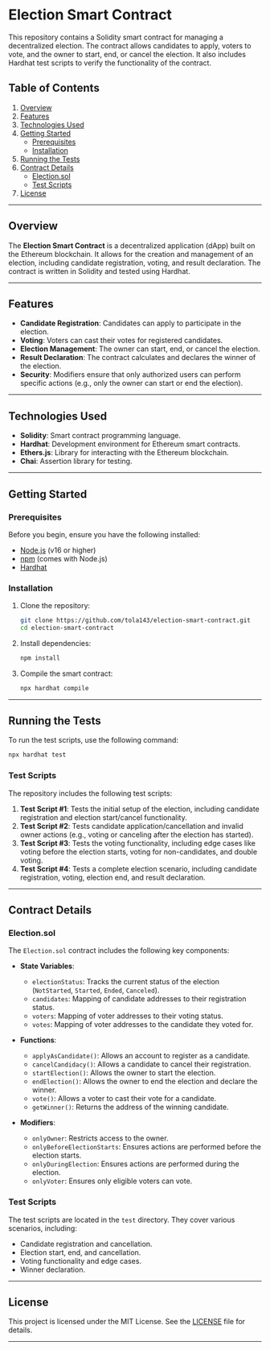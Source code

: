 # Election Smart Contract

This repository contains a Solidity smart contract for managing a decentralized election. The contract allows candidates to apply, voters to vote, and the owner to start, end, or cancel the election. It also includes Hardhat test scripts to verify the functionality of the contract.

## Table of Contents

1. [Overview](#overview)
2. [Features](#features)
3. [Technologies Used](#technologies-used)
4. [Getting Started](#getting-started)
   - [Prerequisites](#prerequisites)
   - [Installation](#installation)
5. [Running the Tests](#running-the-tests)
6. [Contract Details](#contract-details)
   - [Election.sol](#electionsol)
   - [Test Scripts](#test-scripts)
7. [License](#license)

---

## Overview

The **Election Smart Contract** is a decentralized application (dApp) built on the Ethereum blockchain. It allows for the creation and management of an election, including candidate registration, voting, and result declaration. The contract is written in Solidity and tested using Hardhat.

---

## Features

- **Candidate Registration**: Candidates can apply to participate in the election.
- **Voting**: Voters can cast their votes for registered candidates.
- **Election Management**: The owner can start, end, or cancel the election.
- **Result Declaration**: The contract calculates and declares the winner of the election.
- **Security**: Modifiers ensure that only authorized users can perform specific actions (e.g., only the owner can start or end the election).

---

## Technologies Used

- **Solidity**: Smart contract programming language.
- **Hardhat**: Development environment for Ethereum smart contracts.
- **Ethers.js**: Library for interacting with the Ethereum blockchain.
- **Chai**: Assertion library for testing.

---

## Getting Started

### Prerequisites

Before you begin, ensure you have the following installed:

- [Node.js](https://nodejs.org/) (v16 or higher)
- [npm](https://www.npmjs.com/) (comes with Node.js)
- [Hardhat](https://hardhat.org/)

### Installation

1. Clone the repository:
   ```bash
   git clone https://github.com/tola143/election-smart-contract.git
   cd election-smart-contract
   ```

2. Install dependencies:
   ```bash
   npm install
   ```

3. Compile the smart contract:
   ```bash
   npx hardhat compile
   ```

---

## Running the Tests

To run the test scripts, use the following command:

```bash
npx hardhat test
```

### Test Scripts

The repository includes the following test scripts:

1. **Test Script #1**: Tests the initial setup of the election, including candidate registration and election start/cancel functionality.
2. **Test Script #2**: Tests candidate application/cancellation and invalid owner actions (e.g., voting or canceling after the election has started).
3. **Test Script #3**: Tests the voting functionality, including edge cases like voting before the election starts, voting for non-candidates, and double voting.
4. **Test Script #4**: Tests a complete election scenario, including candidate registration, voting, election end, and result declaration.

---

## Contract Details

### Election.sol

The `Election.sol` contract includes the following key components:

- **State Variables**:
  - `electionStatus`: Tracks the current status of the election (`NotStarted`, `Started`, `Ended`, `Canceled`).
  - `candidates`: Mapping of candidate addresses to their registration status.
  - `voters`: Mapping of voter addresses to their voting status.
  - `votes`: Mapping of voter addresses to the candidate they voted for.

- **Functions**:
  - `applyAsCandidate()`: Allows an account to register as a candidate.
  - `cancelCandidacy()`: Allows a candidate to cancel their registration.
  - `startElection()`: Allows the owner to start the election.
  - `endElection()`: Allows the owner to end the election and declare the winner.
  - `vote()`: Allows a voter to cast their vote for a candidate.
  - `getWinner()`: Returns the address of the winning candidate.

- **Modifiers**:
  - `onlyOwner`: Restricts access to the owner.
  - `onlyBeforeElectionStarts`: Ensures actions are performed before the election starts.
  - `onlyDuringElection`: Ensures actions are performed during the election.
  - `onlyVoter`: Ensures only eligible voters can vote.

### Test Scripts

The test scripts are located in the `test` directory. They cover various scenarios, including:

- Candidate registration and cancellation.
- Election start, end, and cancellation.
- Voting functionality and edge cases.
- Winner declaration.

---

## License

This project is licensed under the MIT License. See the [LICENSE](LICENSE) file for details.

---
